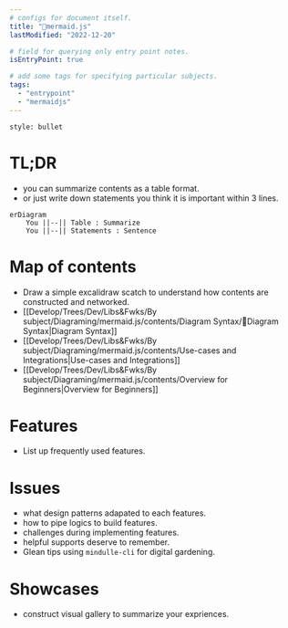```yaml
---
# configs for document itself.
title: "🎉mermaid.js"
lastModified: "2022-12-20"

# field for querying only entry point notes.
isEntryPoint: true

# add some tags for specifying particular subjects.
tags:
  - "entrypoint"
  - "mermaidjs"
---
```

```toc
style: bullet
```

# TL;DR
- you can summarize contents as a table format.
- or just write down statements you think it is important within 3 lines.
```mermaid
erDiagram
	You ||--|| Table : Summarize
	You ||--|| Statements : Sentence
```


# Map of contents
- Draw a simple excalidraw scatch to understand how contents are constructed and networked.
- [[Develop/Trees/Dev/Libs&Fwks/By subject/Diagraming/mermaid.js/contents/Diagram Syntax/🎉Diagram Syntax|Diagram Syntax]]
- [[Develop/Trees/Dev/Libs&Fwks/By subject/Diagraming/mermaid.js/contents/Use-cases and Integrations|Use-cases and Integrations]]
- [[Develop/Trees/Dev/Libs&Fwks/By subject/Diagraming/mermaid.js/contents/Overview for Beginners|Overview for Beginners]]

# Features
- List up frequently used features.

# Issues
- what design patterns adapated to each features.
- how to pipe logics to build features.
- challenges during implementing features.
- helpful supports deserve to remember.
- Glean tips using `mindulle-cli` for digital gardening.

# Showcases
- construct visual gallery to summarize your expriences.
